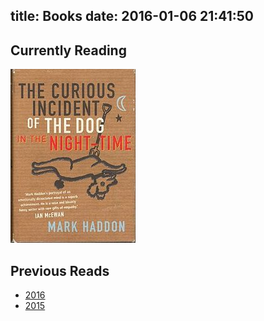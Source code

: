 title: Books
date: 2016-01-06 21:41:50
---

## Currently Reading

![the curious incident of the dog in the night-time](/i/curiousincident.jpg)

## Previous Reads

* [2016](/Books/2016/)
* [2015](/Books/2015/)
